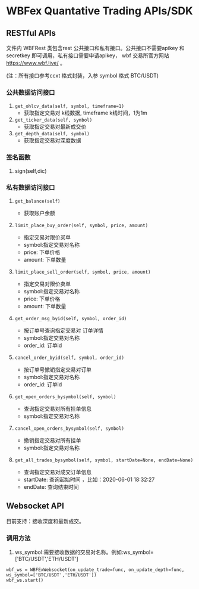 # WBFex Quantative Trading APIs/SDK
## RESTful APIs
文件内 WBFRest 类包含rest 公共接口和私有接口。公共接口不需要apikey 和 secretkey 即可调用，私有接口需要申请apikey， wbf 交易所官方网站 https://www.wbf.live/ 。

(注：所有接口参考ccxt 格式封装，入参 symbol 格式 BTC/USDT)
### 公共数据访问接口
1.  ```get_ohlcv_data(self, symbol, timeframe=1)```
     * 获取指定交易对 k线数据, timeframe k线时间，1为1m 
2.  ```get_ticker_data(self, symbol)```
     * 获取指定交易对最新成交价
3.  ```get_depth_data(self, symbol)```
     * 获取指定交易对深度数据
     
### 签名函数  
1.  sign(self,dic)

### 私有数据访问接口
1.  ```get_balance(self)```
     * 获取账户余额
2.  ```limit_place_buy_order(self, symbol, price, amount)```
     * 指定交易对限价买单
     * symbol:指定交易对名称
     * price: 下单价格
     * amount: 下单数量
3.  ```limit_place_sell_order(self, symbol, price, amount)```
     * 指定交易对限价卖单
     * symbol:指定交易对名称
     * price: 下单价格
     * amount: 下单数量
4.  ```get_order_msg_byid(self, symbol, order_id)```
     * 按订单号查询指定交易对 订单详情
     * symbol:指定交易对名称
     * order_id: 订单id
5.  ```cancel_order_byid(self, symbol, order_id)```
     * 按订单号撤销指定交易对订单
     * symbol:指定交易对名称
     * order_id: 订单id
6.  ```get_open_orders_bysymbol(self, symbol)```
     * 查询指定交易对所有挂单信息
     * symbol:指定交易对名称
7.  ```cancel_open_orders_bysymbol(self, symbol)```
     * 撤销指定交易对所有挂单
     * symbol:指定交易对名称

8.  ```get_all_trades_bysymbol(self, symbol, startDate=None, endDate=None)```
     * 查询指定交易对成交订单信息
     * startDate: 查询起始时间 ，比如：2020-06-01 18:32:27
     * endDate: 查询结束时间
     
## Websocket API
目前支持：接收深度和最新成交。
### 调用方法
1. ws_symbol:需要接收数据的交易对名称。例如:ws_symbol=['BTC/USDT','ETH/USDT']

```wbf_ws = WBFExWebsocket(on_update_trade=func, on_update_depth=func, ws_symbol=['BTC/USDT','ETH/USDT'])```<br>
```wbf_ws.start()```
